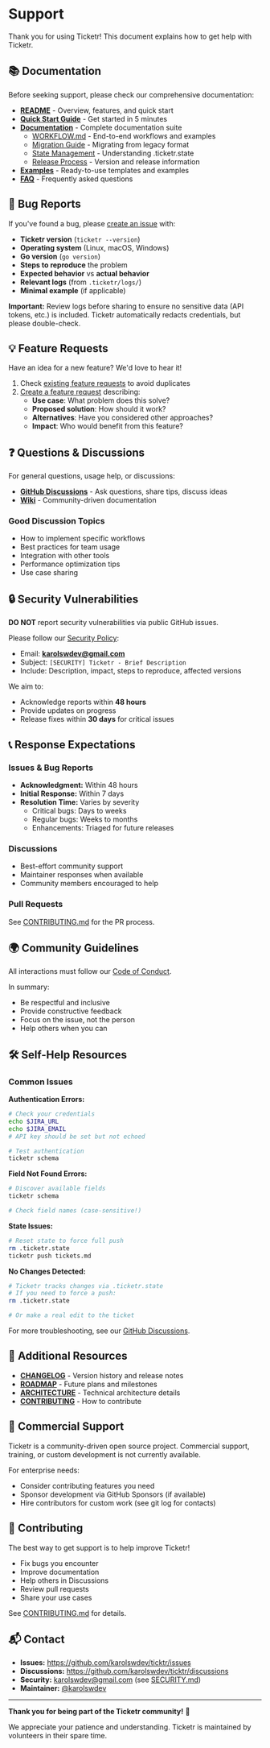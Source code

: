 # Support

Thank you for using Ticketr! This document explains how to get help with Ticketr.

## 📚 Documentation

Before seeking support, please check our comprehensive documentation:

- **[README](README.md)** - Overview, features, and quick start
- **[Quick Start Guide](https://github.com/karolswdev/ticktr/wiki/Quick-Start-Tutorial)** - Get started in 5 minutes
- **[Documentation](docs/)** - Complete documentation suite
  - [WORKFLOW.md](docs/WORKFLOW.md) - End-to-end workflows and examples
  - [Migration Guide](docs/migration-guide.md) - Migrating from legacy format
  - [State Management](docs/state-management.md) - Understanding .ticketr.state
  - [Release Process](docs/release-process.md) - Version and release information
- **[Examples](examples/)** - Ready-to-use templates and examples
- **[FAQ](https://github.com/karolswdev/ticktr/wiki/FAQ)** - Frequently asked questions

## 🐛 Bug Reports

If you've found a bug, please [create an issue](https://github.com/karolswdev/ticktr/issues/new) with:

- **Ticketr version** (`ticketr --version`)
- **Operating system** (Linux, macOS, Windows)
- **Go version** (`go version`)
- **Steps to reproduce** the problem
- **Expected behavior** vs **actual behavior**
- **Relevant logs** (from `.ticketr/logs/`)
- **Minimal example** (if applicable)

**Important:** Review logs before sharing to ensure no sensitive data (API tokens, etc.) is included. Ticketr automatically redacts credentials, but please double-check.

## 💡 Feature Requests

Have an idea for a new feature? We'd love to hear it!

1. Check [existing feature requests](https://github.com/karolswdev/ticketr/issues?q=is%3Aissue+label%3Aenhancement) to avoid duplicates
2. [Create a feature request](https://github.com/karolswdev/ticktr/issues/new) describing:
   - **Use case**: What problem does this solve?
   - **Proposed solution**: How should it work?
   - **Alternatives**: Have you considered other approaches?
   - **Impact**: Who would benefit from this feature?

## ❓ Questions & Discussions

For general questions, usage help, or discussions:

- **[GitHub Discussions](https://github.com/karolswdev/ticktr/discussions)** - Ask questions, share tips, discuss ideas
- **[Wiki](https://github.com/karolswdev/ticktr/wiki)** - Community-driven documentation

### Good Discussion Topics
- How to implement specific workflows
- Best practices for team usage
- Integration with other tools
- Performance optimization tips
- Use case sharing

## 🔒 Security Vulnerabilities

**DO NOT** report security vulnerabilities via public GitHub issues.

Please follow our [Security Policy](SECURITY.md):
- Email: **karolswdev@gmail.com**
- Subject: `[SECURITY] Ticketr - Brief Description`
- Include: Description, impact, steps to reproduce, affected versions

We aim to:
- Acknowledge reports within **48 hours**
- Provide updates on progress
- Release fixes within **30 days** for critical issues

## 📞 Response Expectations

### Issues & Bug Reports
- **Acknowledgment:** Within 48 hours
- **Initial Response:** Within 7 days
- **Resolution Time:** Varies by severity
  - Critical bugs: Days to weeks
  - Regular bugs: Weeks to months
  - Enhancements: Triaged for future releases

### Discussions
- Best-effort community support
- Maintainer responses when available
- Community members encouraged to help

### Pull Requests
See [CONTRIBUTING.md](CONTRIBUTING.md) for the PR process.

## 🌍 Community Guidelines

All interactions must follow our [Code of Conduct](CODE_OF_CONDUCT.md).

In summary:
- Be respectful and inclusive
- Provide constructive feedback
- Focus on the issue, not the person
- Help others when you can

## 🛠️ Self-Help Resources

### Common Issues

**Authentication Errors:**
```bash
# Check your credentials
echo $JIRA_URL
echo $JIRA_EMAIL
# API key should be set but not echoed

# Test authentication
ticketr schema
```

**Field Not Found Errors:**
```bash
# Discover available fields
ticketr schema

# Check field names (case-sensitive!)
```

**State Issues:**
```bash
# Reset state to force full push
rm .ticketr.state
ticketr push tickets.md
```

**No Changes Detected:**
```bash
# Ticketr tracks changes via .ticketr.state
# If you need to force a push:
rm .ticketr.state

# Or make a real edit to the ticket
```

For more troubleshooting, see our [GitHub Discussions](https://github.com/karolswdev/ticktr/discussions).

## 📖 Additional Resources

- **[CHANGELOG](CHANGELOG.md)** - Version history and release notes
- **[ROADMAP](ROADMAP.md)** - Future plans and milestones
- **[ARCHITECTURE](ARCHITECTURE.md)** - Technical architecture details
- **[CONTRIBUTING](CONTRIBUTING.md)** - How to contribute

## 💼 Commercial Support

Ticketr is a community-driven open source project. Commercial support, training, or custom development is not currently available.

For enterprise needs:
- Consider contributing features you need
- Sponsor development via GitHub Sponsors (if available)
- Hire contributors for custom work (see git log for contacts)

## 🙏 Contributing

The best way to get support is to help improve Ticketr!

- Fix bugs you encounter
- Improve documentation
- Help others in Discussions
- Review pull requests
- Share your use cases

See [CONTRIBUTING.md](CONTRIBUTING.md) for details.

## 📬 Contact

- **Issues:** https://github.com/karolswdev/ticktr/issues
- **Discussions:** https://github.com/karolswdev/ticktr/discussions
- **Security:** karolswdev@gmail.com (see [SECURITY.md](SECURITY.md))
- **Maintainer:** [@karolswdev](https://github.com/karolswdev)

---

**Thank you for being part of the Ticketr community!** 🎉

We appreciate your patience and understanding. Ticketr is maintained by volunteers in their spare time.

